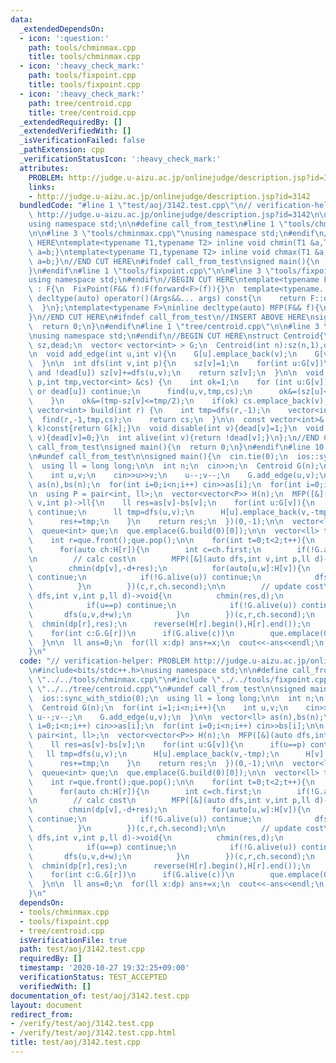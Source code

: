 ```yaml
---
data:
  _extendedDependsOn:
  - icon: ':question:'
    path: tools/chminmax.cpp
    title: tools/chminmax.cpp
  - icon: ':heavy_check_mark:'
    path: tools/fixpoint.cpp
    title: tools/fixpoint.cpp
  - icon: ':heavy_check_mark:'
    path: tree/centroid.cpp
    title: tree/centroid.cpp
  _extendedRequiredBy: []
  _extendedVerifiedWith: []
  _isVerificationFailed: false
  _pathExtension: cpp
  _verificationStatusIcon: ':heavy_check_mark:'
  attributes:
    PROBLEM: http://judge.u-aizu.ac.jp/onlinejudge/description.jsp?id=3142
    links:
    - http://judge.u-aizu.ac.jp/onlinejudge/description.jsp?id=3142
  bundledCode: "#line 1 \"test/aoj/3142.test.cpp\"\n// verification-helper: PROBLEM\
    \ http://judge.u-aizu.ac.jp/onlinejudge/description.jsp?id=3142\n\n#include<bits/stdc++.h>\n\
    using namespace std;\n\n#define call_from_test\n#line 1 \"tools/chminmax.cpp\"\
    \n\n#line 3 \"tools/chminmax.cpp\"\nusing namespace std;\n#endif\n//BEGIN CUT\
    \ HERE\ntemplate<typename T1,typename T2> inline void chmin(T1 &a,T2 b){if(a>b)\
    \ a=b;}\ntemplate<typename T1,typename T2> inline void chmax(T1 &a,T2 b){if(a<b)\
    \ a=b;}\n//END CUT HERE\n#ifndef call_from_test\nsigned main(){\n  return 0;\n\
    }\n#endif\n#line 1 \"tools/fixpoint.cpp\"\n\n#line 3 \"tools/fixpoint.cpp\"\n\
    using namespace std;\n#endif\n//BEGIN CUT HERE\ntemplate<typename F>\nstruct FixPoint\
    \ : F{\n  FixPoint(F&& f):F(forward<F>(f)){}\n  template<typename... Args>\n \
    \ decltype(auto) operator()(Args&&... args) const{\n    return F::operator()(*this,forward<Args>(args)...);\n\
    \  }\n};\ntemplate<typename F>\ninline decltype(auto) MFP(F&& f){\n  return FixPoint<F>{forward<F>(f)};\n\
    }\n//END CUT HERE\n#ifndef call_from_test\n//INSERT ABOVE HERE\nsigned main(){\n\
    \  return 0;\n}\n#endif\n#line 1 \"tree/centroid.cpp\"\n\n#line 3 \"tree/centroid.cpp\"\
    \nusing namespace std;\n#endif\n//BEGIN CUT HERE\nstruct Centroid{\n  vector<int>\
    \ sz,dead;\n  vector< vector<int> > G;\n  Centroid(int n):sz(n,1),dead(n,0),G(n){}\n\
    \n  void add_edge(int u,int v){\n    G[u].emplace_back(v);\n    G[v].emplace_back(u);\n\
    \  }\n\n  int dfs(int v,int p){\n    sz[v]=1;\n    for(int u:G[v])\n      if(u!=p\
    \ and !dead[u]) sz[v]+=dfs(u,v);\n    return sz[v];\n  }\n\n  void find(int v,int\
    \ p,int tmp,vector<int> &cs) {\n    int ok=1;\n    for (int u:G[v]){\n      if(u==p\
    \ or dead[u]) continue;\n      find(u,v,tmp,cs);\n      ok&=(sz[u]<=tmp/2);\n\
    \    }\n    ok&=(tmp-sz[v]<=tmp/2);\n    if(ok) cs.emplace_back(v);\n  }\n\n \
    \ vector<int> build(int r) {\n    int tmp=dfs(r,-1);\n    vector<int> cs;\n  \
    \  find(r,-1,tmp,cs);\n    return cs;\n  }\n\n  const vector<int>& operator[](int\
    \ k)const{return G[k];}\n  void disable(int v){dead[v]=1;}\n  void  enable(int\
    \ v){dead[v]=0;}\n  int alive(int v){return !dead[v];}\n};\n//END CUT HERE\n#ifndef\
    \ call_from_test\nsigned main(){\n  return 0;\n}\n#endif\n#line 10 \"test/aoj/3142.test.cpp\"\
    \n#undef call_from_test\n\nsigned main(){\n  cin.tie(0);\n  ios::sync_with_stdio(0);\n\
    \  using ll = long long;\n\n  int n;\n  cin>>n;\n  Centroid G(n);\n  for(int i=1;i<n;i++){\n\
    \    int u,v;\n    cin>>u>>v;\n    u--;v--;\n    G.add_edge(u,v);\n  }\n\n  vector<ll>\
    \ as(n),bs(n);\n  for(int i=0;i<n;i++) cin>>as[i];\n  for(int i=0;i<n;i++) cin>>bs[i];\n\
    \n  using P = pair<int, ll>;\n  vector<vector<P>> H(n);\n  MFP([&](auto dfs,int\
    \ v,int p)->ll{\n    ll res=as[v]-bs[v];\n    for(int u:G[v]){\n      if(u==p)\
    \ continue;\n      ll tmp=dfs(u,v);\n      H[u].emplace_back(v,-tmp);\n      H[v].emplace_back(u,+tmp);\n\
    \      res+=tmp;\n    }\n    return res;\n  })(0,-1);\n\n  vector<ll> dp(n,0);\n\
    \  queue<int> que;\n  que.emplace(G.build(0)[0]);\n\n  vector<ll> tmp(n);\n  while(!que.empty()){\n\
    \    int r=que.front();que.pop();\n\n    for(int t=0;t<2;t++){\n      ll res=0;\n\
    \      for(auto ch:H[r]){\n        int c=ch.first;\n        if(!G.alive(c)) continue;\n\
    \n        // calc cost\n        MFP([&](auto dfs,int v,int p,ll d)->void{\n  \
    \        chmin(dp[v],-d+res);\n          for(auto[u,w]:H[v]){\n            if(u==p)\
    \ continue;\n            if(!G.alive(u)) continue;\n            dfs(u,v,d+w);\n\
    \          }\n        })(c,r,ch.second);\n\n        // update cost\n        MFP([&](auto\
    \ dfs,int v,int p,ll d)->void{\n          chmin(res,d);\n          for(auto[u,w]:H[v]){\n\
    \            if(u==p) continue;\n            if(!G.alive(u)) continue;\n     \
    \       dfs(u,v,d+w);\n          }\n        })(c,r,ch.second);\n      }\n    \
    \  chmin(dp[r],res);\n      reverse(H[r].begin(),H[r].end());\n    }\n\n    G.disable(r);\n\
    \    for(int c:G.G[r])\n      if(G.alive(c))\n        que.emplace(G.build(c)[0]);\n\
    \  }\n\n  ll ans=0;\n  for(ll x:dp) ans+=x;\n  cout<<-ans<<endl;\n  return 0;\n\
    }\n"
  code: "// verification-helper: PROBLEM http://judge.u-aizu.ac.jp/onlinejudge/description.jsp?id=3142\n\
    \n#include<bits/stdc++.h>\nusing namespace std;\n\n#define call_from_test\n#include\
    \ \"../../tools/chminmax.cpp\"\n#include \"../../tools/fixpoint.cpp\"\n#include\
    \ \"../../tree/centroid.cpp\"\n#undef call_from_test\n\nsigned main(){\n  cin.tie(0);\n\
    \  ios::sync_with_stdio(0);\n  using ll = long long;\n\n  int n;\n  cin>>n;\n\
    \  Centroid G(n);\n  for(int i=1;i<n;i++){\n    int u,v;\n    cin>>u>>v;\n   \
    \ u--;v--;\n    G.add_edge(u,v);\n  }\n\n  vector<ll> as(n),bs(n);\n  for(int\
    \ i=0;i<n;i++) cin>>as[i];\n  for(int i=0;i<n;i++) cin>>bs[i];\n\n  using P =\
    \ pair<int, ll>;\n  vector<vector<P>> H(n);\n  MFP([&](auto dfs,int v,int p)->ll{\n\
    \    ll res=as[v]-bs[v];\n    for(int u:G[v]){\n      if(u==p) continue;\n   \
    \   ll tmp=dfs(u,v);\n      H[u].emplace_back(v,-tmp);\n      H[v].emplace_back(u,+tmp);\n\
    \      res+=tmp;\n    }\n    return res;\n  })(0,-1);\n\n  vector<ll> dp(n,0);\n\
    \  queue<int> que;\n  que.emplace(G.build(0)[0]);\n\n  vector<ll> tmp(n);\n  while(!que.empty()){\n\
    \    int r=que.front();que.pop();\n\n    for(int t=0;t<2;t++){\n      ll res=0;\n\
    \      for(auto ch:H[r]){\n        int c=ch.first;\n        if(!G.alive(c)) continue;\n\
    \n        // calc cost\n        MFP([&](auto dfs,int v,int p,ll d)->void{\n  \
    \        chmin(dp[v],-d+res);\n          for(auto[u,w]:H[v]){\n            if(u==p)\
    \ continue;\n            if(!G.alive(u)) continue;\n            dfs(u,v,d+w);\n\
    \          }\n        })(c,r,ch.second);\n\n        // update cost\n        MFP([&](auto\
    \ dfs,int v,int p,ll d)->void{\n          chmin(res,d);\n          for(auto[u,w]:H[v]){\n\
    \            if(u==p) continue;\n            if(!G.alive(u)) continue;\n     \
    \       dfs(u,v,d+w);\n          }\n        })(c,r,ch.second);\n      }\n    \
    \  chmin(dp[r],res);\n      reverse(H[r].begin(),H[r].end());\n    }\n\n    G.disable(r);\n\
    \    for(int c:G.G[r])\n      if(G.alive(c))\n        que.emplace(G.build(c)[0]);\n\
    \  }\n\n  ll ans=0;\n  for(ll x:dp) ans+=x;\n  cout<<-ans<<endl;\n  return 0;\n\
    }\n"
  dependsOn:
  - tools/chminmax.cpp
  - tools/fixpoint.cpp
  - tree/centroid.cpp
  isVerificationFile: true
  path: test/aoj/3142.test.cpp
  requiredBy: []
  timestamp: '2020-10-27 19:32:25+09:00'
  verificationStatus: TEST_ACCEPTED
  verifiedWith: []
documentation_of: test/aoj/3142.test.cpp
layout: document
redirect_from:
- /verify/test/aoj/3142.test.cpp
- /verify/test/aoj/3142.test.cpp.html
title: test/aoj/3142.test.cpp
---
```

